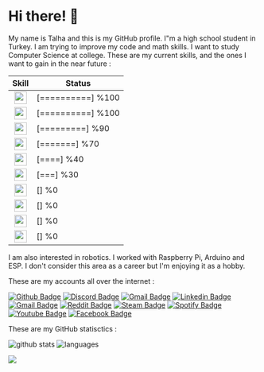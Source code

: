 # Hi there! 👋

My name is Talha and this is my GitHub profile. I"m a high school student in Turkey. I am trying to improve my code and math skills. I want to study Computer Science at college. These are my current skills, and the ones I want to gain in the near future :

| Skill | Status |
| :-:   | - | 
| <img height="25" src="https://www.vectorlogo.zone/logos/w3_html5/w3_html5-icon.svg"> | [==========] %100 |
| <img height="25" src="https://cdn.worldvectorlogo.com/logos/css-5.svg"> | [==========] %100 |
| <img height="25" src="https://cdn.worldvectorlogo.com/logos/javascript.svg"> | [=========] %90 |
| <img height="25" src="https://www.vectorlogo.zone/logos/vuejs/vuejs-icon.svg"> | [=======] %70 |
| <img height="25" src="https://www.vectorlogo.zone/logos/nuxtjs/nuxtjs-icon.svg" /> | [====] %40 |
| <img height="25" src="https://www.vectorlogo.zone/logos/golang/golang-official.svg" /> | [===] %30 |
| <img height="25" src="https://www.vectorlogo.zone/logos/dartlang/dartlang-icon.svg"> | [] %0 |
| <img height="25" src="https://www.vectorlogo.zone/logos/flutterio/flutterio-icon.svg"> | [] %0 |
| <img height="25" src="https://www.vectorlogo.zone/logos/python/python-icon.svg"> | [] %0 |
| <img height="25" src="https://www.vectorlogo.zone/logos/opencv/opencv-icon.svg"> | [] %0 |

I am also interested in robotics. I worked with Raspberry Pi, Arduino and ESP. I don't consider this area as a career but I'm enjoying it as a hobby.

These are my accounts all over the internet : 


[![Github Badge](https://img.shields.io/badge/TalhaK15-grey?logo=GitHub)](https://github.com/TalhaK15)
[![Discord Badge](https://img.shields.io/badge/raistlin%238436-7289DA?logo=Discord&logoColor=white)](https://discord.com/users/734720204260769793/)
[![Gmail Badge](https://img.shields.io/badge/talhafb1223@gmail.com-c14438?logo=Gmail&logoColor=white)](mailto:talhafb1223@gmail.com)
[![Linkedin Badge](https://img.shields.io/badge/Talha%20Karasu-blue?logo=Linkedin)](https://www.linkedin.com/in/talhakarasu/)
[![Gmail Badge](https://img.shields.io/badge/talha@kararsu.xyz-c14438?logo=Gmail&logoColor=white)](mailto:talha@karasu.xyz)
[![Reddit Badge](https://img.shields.io/badge/VladRyuzuka-ff4500?logo=Reddit&logoColor=white)](https://www.reddit.com/user/VladRyuzuka)
[![Steam Badge](https://img.shields.io/badge/Raistlin-113A70?logo=Steam&logoColor=white)](https://steamcommunity.com/id/Sylvester1223/)
[![Spotify Badge](https://img.shields.io/badge/Raistlin-1ED760?logo=Spotify&logoColor=white)](https://open.spotify.com/user/up1ar3qi6wyf0kft0odfr9in7)
[![Youtube Badge](https://img.shields.io/badge/Talha-ff0000?logo=Youtube)](https://www.youtube.com/channel/UC6rsOQgbEGqpBu539xGKUXQ)
[![Facebook Badge](https://img.shields.io/badge/Talha-4267b2?logo=Facebook&logoColor=white)](https://www.facebook.com/profile.php?id=100011297020699)

These are my GitHub statisctics : 

![github stats](https://github-readme-stats.vercel.app/api?username=talhak15&line_height=40&count_commits=true&count_private=true&show_icons=true&theme=cobalt)
![languages](https://github-readme-stats.vercel.app/api/top-langs/?username=talhak15&show_icons=true&theme=cobalt)

![](https://komarev.com/ghpvc/?username=TalhaK15&style=flat)
